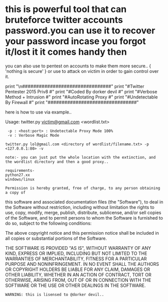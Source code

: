# this is powerful tool that can bruteforce twitter accounts password.you can use it to recover your password incase you forgot it/lost it it comes handy then 
you can also use to pentest on accounts to make them more secure..
{
  'nothing is secure'
                              }
or use to attack on victim in order to gain control over it.

print "\n################################" 
print "#Twitter Pentester  2015 Priv8 #"
print "#Coded By dorker devil         #"
print "#Verbose Method + Intrusion    #"
print "#AutoRotating Proxy            #"
print "#Undetectable By Firewall      #"
print "################################"

here is how to use via example..

Usage: twitter.py victim@gmail.com <wordlist.txt> <options>

	 -p : <host:port> : Undetectable Proxy Mode 100%
	 -v : Verbose Magic Mode  
	
	twitter.py lol@gmail.com <directory of wordlist/filename.txt> -p <127.0.0.1:80> -v 
	
	note:- you can just put the whole location with the extinction, and the wordlist directory and then a good proxy..
	
	requirements-
	python27.xx
	windows/linux
	
	Permission is hereby granted, free of charge, to any person obtaining a copy of
this software and associated documentation files (the "Software"), to deal in
the Software without restriction, including without limitation the rights to
use, copy, modify, merge, publish, distribute, sublicense, and/or sell copies of
the Software, and to permit persons to whom the Software is furnished to do so,
subject to the following conditions:

The above copyright notice and this permission notice shall be included in all
copies or substantial portions of the Software.

THE SOFTWARE IS PROVIDED "AS IS", WITHOUT WARRANTY OF ANY KIND, EXPRESS OR
IMPLIED, INCLUDING BUT NOT LIMITED TO THE WARRANTIES OF MERCHANTABILITY, FITNESS
FOR A PARTICULAR PURPOSE AND NONINFRINGEMENT. IN NO EVENT SHALL THE AUTHORS OR
COPYRIGHT HOLDERS BE LIABLE FOR ANY CLAIM, DAMAGES OR OTHER LIABILITY, WHETHER
IN AN ACTION OF CONTRACT, TORT OR OTHERWISE, ARISING FROM, OUT OF OR IN
CONNECTION WITH THE SOFTWARE OR THE USE OR OTHER DEALINGS IN THE SOFTWARE.

	WARNING: this is lisensed to @dorker devil..
